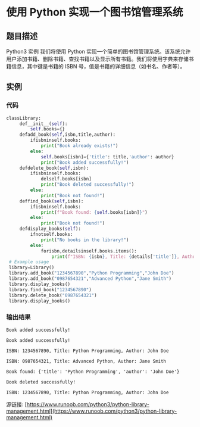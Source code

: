 # 使用 Python 实现一个图书馆管理系统

## 题目描述
Python3 实例
我们将使用 Python 实现一个简单的图书馆管理系统。该系统允许用户添加书籍、删除书籍、查找书籍以及显示所有书籍。我们将使用字典来存储书籍信息，其中键是书籍的 ISBN 号，值是书籍的详细信息（如书名、作者等）。

## 实例
### 代码
```python
classLibrary:
     def__init__(self):
         self.books={}
     defadd_book(self,isbn,title,author):
         ifisbninself.books:
             print("Book already exists!")
         else:
             self.books[isbn]={'title': title,'author': author}
             print("Book added successfully!")
     defdelete_book(self,isbn):
         ifisbninself.books:
             delself.books[isbn]
             print("Book deleted successfully!")
         else:
             print("Book not found!")
     deffind_book(self,isbn):
         ifisbninself.books:
             print(f"Book found: {self.books[isbn]}")
         else:
             print("Book not found!")
     defdisplay_books(self):
         ifnotself.books:
             print("No books in the library!")
         else:
             forisbn,detailsinself.books.items():
                 print(f"ISBN: {isbn}, Title: {details['title']}, Author: {details['author']}")
 # Example usage
 library=Library()
 library.add_book("1234567890","Python Programming","John Doe")
 library.add_book("0987654321","Advanced Python","Jane Smith")
 library.display_books()
 library.find_book("1234567890")
 library.delete_book("0987654321")
 library.display_books()
```
### 输出结果
```
Book added successfully!
Book added successfully!
ISBN: 1234567890, Title: Python Programming, Author: John Doe
ISBN: 0987654321, Title: Advanced Python, Author: Jane Smith
Book found: {'title': 'Python Programming', 'author': 'John Doe'}
Book deleted successfully!
ISBN: 1234567890, Title: Python Programming, Author: John Doe
```
源链接: [https://www.runoob.com/python3/python-library-management.html](https://www.runoob.com/python3/python-library-management.html)